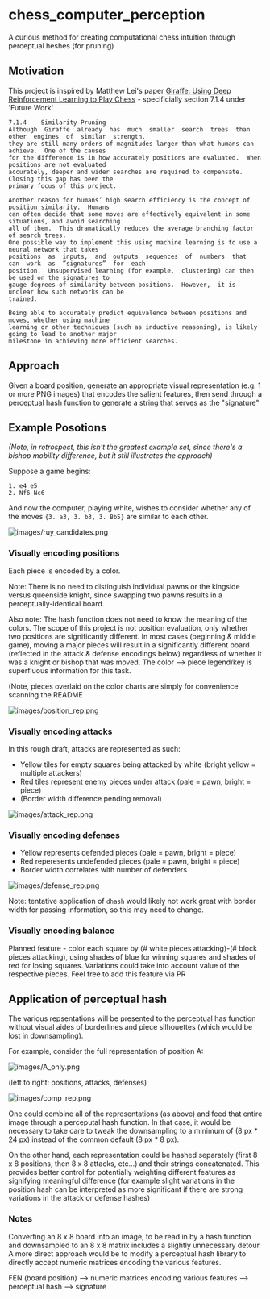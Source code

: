 # chess_computer_perception
A curious method for creating computational chess intuition through perceptual heshes (for pruning)

## Motivation 

This project is inspired by Matthew Lei's paper [Giraffe: Using Deep Reinforcement Learning to Play Chess](https://arxiv.org/abs/1509.01549) - specificially section 7.1.4 under 'Future Work'

```
7.1.4    Similarity Pruning
Although  Giraffe  already  has  much  smaller  search  trees  than  other  engines  of  similar  strength,
they are still many orders of magnitudes larger than what humans can achieve.  One of the causes
for the difference is in how accurately positions are evaluated.  When positions are not evaluated
accurately, deeper and wider searches are required to compensate.  Closing this gap has been the
primary focus of this project.

Another reason for humans’ high search efficiency is the concept of position similarity.  Humans
can often decide that some moves are effectively equivalent in some situations, and avoid searching
all of them.  This dramatically reduces the average branching factor of search trees.
One possible way to implement this using machine learning is to use a neural network that takes
positions  as  inputs,  and  outputs  sequences  of  numbers  that  can  work  as  ”signatures”  for  each
position.  Unsupervised learning (for example,  clustering) can then be used on the signatures to
gauge degrees of similarity between positions.  However,  it is unclear how such networks can be
trained.

Being able to accurately predict equivalence between positions and moves, whether using machine
learning or other techniques (such as inductive reasoning), is likely going to lead to another major
milestone in achieving more efficient searches.
```

## Approach

Given a board position, generate an appropriate visual representation (e.g. 1 or more PNG images) that encodes the salient features, then send through a perceptual hash function to generate a string that serves as the "signature"

## Example Posotions

*(Note, in retrospect, this isn't the greatest example set, since there's a bishop mobility difference, but it still illustrates the approach)*

Suppose a game begins: 
```
1. e4 e5
2. Nf6 Nc6
```
And now the computer, playing white, wishes to consider whether any of the moves `{3. a3, 3. b3, 3. Bb5}` are similar to each other.

![images/ruy_candidates.png](images/ruy_candidates.png)

### Visually encoding positions
Each piece is encoded by a color.

Note: There is no need to distinguish individual pawns or the kingside versus queenside knight, since swapping two pawns results in a perceptually-identical board. 

Also note: The hash function does not need to know the meaning of the colors. The scope of this project is not position evaluation, only whether two positions are significantly different. In most cases (beginning & middle game), moving a major pieces will result in a significantly different board (reflected in the attack & defense encodings below) regardless of whether it was a knight or bishop that was moved. The color --> piece legend/key is superfluous information for this task.

(Note, pieces overlaid on the color charts are simply for convenience scanning the README

![images/position_rep.png](images/position_rep.png)


### Visually encoding attacks

In this rough draft, attacks are represented as such:
-  Yellow tiles for empty squares being attacked by white (bright yellow = multiple attackers)
-  Red tiles represent enemy pieces under attack (pale = pawn, bright = piece)
-  (Border width difference pending removal)

![images/attack_rep.png](images/attack_rep.png)

### Visually encoding defenses
-  Yellow represents defended pieces (pale = pawn, bright = piece)
-  Red reperesents undefended pieces (pale = pawn, bright = piece)
-  Border width correlates with number of defenders

![images/defense_rep.png](images/defense_rep.png)

Note: tentative application of `dhash` would likely not work great with border width for passing information, so this may need to change. 

### Visually encoding balance

Planned feature - color each square by (# white pieces attacking)-(# block pieces attacking), using shades of blue for winning squares and shades of red for losing squares. Variations could take into account value of the respective pieces. Feel free to add this feature via PR

## Application of perceptual hash

The various repsentations will be presented to the perceptual has function without visual aides of borderlines and piece silhouettes (which would be lost in downsampling).

For example, consider the full representation of position A:

![images/A_only.png](images/A_only.png)

(left to right: positions, attacks, defenses)

![images/comp_rep.png](images/comp_rep.png)

One could combine all of the representations (as above) and feed that entire image through a perceputal hash function. In that case, it would be necessary to take care to tweak the downsampling to a minimum of (8 px * 24 px) instead of the common default (8 px * 8 px).

On the other hand, each representation could be hashed separately (first 8 x 8 positions, then 8 x 8 attacks, etc...) and their strings concatenated. This provides better control for potentially weighting different features as signifying meaningful difference (for example slight variations in the position hash can be interpreted as more significant if there are strong variations in the attack or defense hashes)

### Notes

Converting an 8 x 8 board into an image, to be read in by a hash function and downsampled to an 8 x 8 matrix includes a slightly unnecessary detour. A more direct approach would be to modify a perceptual hash library to directly accept numeric matrices encoding the various features.

FEN (board position) --> numeric matrices encoding various features --> perceptual hash --> signature
